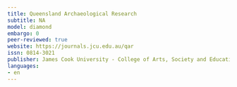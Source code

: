 ```yaml
---
title: Queensland Archaeological Research
subtitle: NA
model: diamond
embargo: 0
peer-reviewed: true
website: https://journals.jcu.edu.au/qar
issn: 0814-3021
publisher: James Cook University - College of Arts, Society and Education
languages:
- en
---
```


